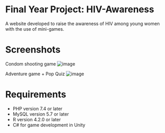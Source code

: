 # Final Year Project: HIV-Awareness
A website developed to raise the awareness of HIV among young women with the use of mini-games. 

# Screenshots
Condom shooting game
![image](https://user-images.githubusercontent.com/125180707/218310912-bf1e4083-3777-41b6-aca5-e682ab816f33.png)

Adventure game + Pop Quiz
![image](https://user-images.githubusercontent.com/125180707/218310987-33e52f15-ebdf-467c-9742-75195e69bcf7.png)

# Requirements
- PHP version 7.4 or later
- MySQL version 5.7 or later
- R version 4.2.0 or later 
- C# for game development in Unity
